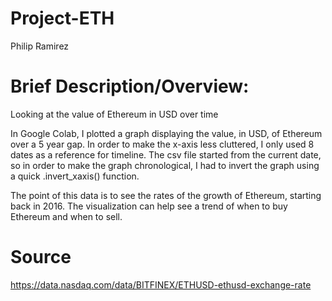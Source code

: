 # Project-ETH

Philip Ramirez

# Brief Description/Overview: 
Looking at the value of Ethereum in USD over time

In Google Colab, I plotted a graph displaying the value, in USD, of Ethereum over a 5 year gap. In order to make the x-axis less cluttered, I only used 8 dates as a reference for timeline. The csv file started from the current date, so in order to make the graph chronological, I had to invert the graph using a quick .invert_xaxis() function. 

The point of this data is to see the rates of the growth of Ethereum, starting back in 2016. The visualization can help see a trend of when to buy Ethereum and when to sell.

# Source

https://data.nasdaq.com/data/BITFINEX/ETHUSD-ethusd-exchange-rate
